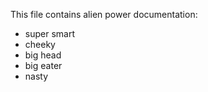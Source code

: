 This file contains alien power documentation:
- super smart
- cheeky
- big head
- big eater
- nasty
